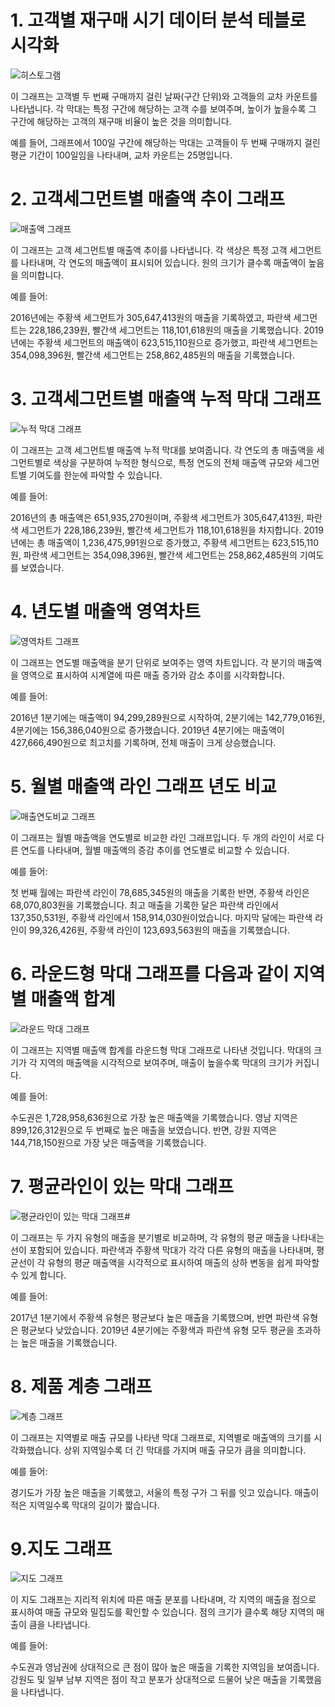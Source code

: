 # 1. 고객별 재구매 시기 데이터 분석 테블로 시각화

![히스토그램](히스토그램..png)


이 그래프는 고객별 두 번째 구매까지 걸린 날짜(구간 단위)와 고객들의 교차 카운트를 나타냅니다. 각 막대는 특정 구간에 해당하는 고객 수를 보여주며, 높이가 높을수록 그 구간에 해당하는 고객의 재구매 비율이 높은 것을 의미합니다. 

예를 들어, 그래프에서 100일 구간에 해당하는 막대는 고객들이 두 번째 구매까지 걸린 평균 기간이 100일임을 나타내며, 교차 카운트는 25명입니다.

# 2. 고객세그먼트별 매출액 추이 그래프

![매출액 그래프](추이.png)



이 그래프는 고객 세그먼트별 매출액 추이를 나타냅니다. 각 색상은 특정 고객 세그먼트를 나타내며, 각 연도의 매출액이 표시되어 있습니다. 원의 크기가 클수록 매출액이 높음을 의미합니다.

예를 들어:

2016년에는 주황색 세그먼트가 305,647,413원의 매출을 기록하였고, 파란색 세그먼트는 228,186,239원, 빨간색 세그먼트는 118,101,618원의 매출을 기록했습니다.
2019년에는 주황색 세그먼트의 매출액이 623,515,110원으로 증가했고, 파란색 세그먼트는 354,098,396원, 빨간색 세그먼트는 258,862,485원의 매출을 기록했습니다.

# 3. 고객세그먼트별 매출액 누적 막대 그래프

![누적 막대 그래프](누적막대차트.png)



이 그래프는 고객 세그먼트별 매출액 누적 막대를 보여줍니다. 각 연도의 총 매출액을 세그먼트별로 색상을 구분하여 누적한 형식으로, 특정 연도의 전체 매출액 규모와 세그먼트별 기여도를 한눈에 파악할 수 있습니다.

예를 들어:

2016년의 총 매출액은 651,935,270원이며, 주황색 세그먼트가 305,647,413원, 파란색 세그먼트가 228,186,239원, 빨간색 세그먼트가 118,101,618원을 차지합니다.
2019년에는 총 매출액이 1,236,475,991원으로 증가했고, 주황색 세그먼트는 623,515,110원, 파란색 세그먼트는 354,098,396원, 빨간색 세그먼트는 258,862,485원의 기여도를 보였습니다.

# 4. 년도별 매출액 영역차트

![영역차트 그래프](합계매출영역차트.png)


이 그래프는 연도별 매출액을 분기 단위로 보여주는 영역 차트입니다. 각 분기의 매출액을 영역으로 표시하여 시계열에 따른 매출 증가와 감소 추이를 시각화합니다.

예를 들어:

2016년 1분기에는 매출액이 94,299,289원으로 시작하여, 2분기에는 142,779,016원, 4분기에는 156,386,040원으로 증가했습니다.
2019년 4분기에는 매출액이 427,666,490원으로 최고치를 기록하며, 전체 매출이 크게 상승했습니다.


# 5. 월별 매출액 라인 그래프 년도 비교 

![매출연도비교 그래프](매출연도비교.png)


이 그래프는 월별 매출액을 연도별로 비교한 라인 그래프입니다. 두 개의 라인이 서로 다른 연도를 나타내며, 월별 매출액의 증감 추이를 연도별로 비교할 수 있습니다.

예를 들어:

첫 번째 월에는 파란색 라인이 78,685,345원의 매출을 기록한 반면, 주황색 라인은 68,070,803원을 기록했습니다.
최고 매출을 기록한 달은 파란색 라인에서 137,350,531원, 주황색 라인에서 158,914,030원이었습니다.
마지막 달에는 파란색 라인이 99,326,426원, 주황색 라인이 123,693,563원의 매출을 기록했습니다.

# 6. 라운드형 막대 그래프를  다음과 같이 지역별 매출액 합계

![라운드 막대 그래프](물방울2.png)

이 그래프는 지역별 매출액 합계를 라운드형 막대 그래프로 나타낸 것입니다. 막대의 크기가 각 지역의 매출액을 시각적으로 보여주며, 매출이 높을수록 막대의 크기가 커집니다.

예를 들어:

수도권은 1,728,958,636원으로 가장 높은 매출액을 기록했습니다.
영남 지역은 899,126,312원으로 두 번째로 높은 매출을 보였습니다.
반면, 강원 지역은 144,718,150원으로 가장 낮은 매출액을 기록했습니다.


# 7. 평균라인이 있는 막대 그래프

![평균라인이 있는 막대 그래프](평균.png)# 

이 그래프는 두 가지 유형의 매출을 분기별로 비교하며, 각 유형의 평균 매출을 나타내는 선이 포함되어 있습니다. 파란색과 주황색 막대가 각각 다른 유형의 매출을 나타내며, 평균선이 각 유형의 평균 매출액을 시각적으로 표시하여 매출의 상하 변동을 쉽게 파악할 수 있게 합니다.

예를 들어:

2017년 1분기에서 주황색 유형은 평균보다 높은 매출을 기록했으며, 반면 파란색 유형은 평균보다 낮았습니다.
2019년 4분기에는 주황색과 파란색 유형 모두 평균을 초과하는 높은 매출을 기록했습니다.


# 8. 제품 계층 그래프

![계층 그래프](지역계층그래프.png)


이 그래프는 지역별로 매출 규모를 나타낸 막대 그래프로, 지역별로 매출액의 크기를 시각화했습니다. 상위 지역일수록 더 긴 막대를 가지며 매출 규모가 큼을 의미합니다.

예를 들어:

경기도가 가장 높은 매출을 기록했고, 서울의 특정 구가 그 뒤를 잇고 있습니다.
매출이 적은 지역일수록 막대의 길이가 짧습니다.

# 9.지도 그래프

![지도 그래프](지도그래프.png)


이 지도 그래프는 지리적 위치에 따른 매출 분포를 나타내며, 각 지역의 매출을 점으로 표시하여 매출 규모와 밀집도를 확인할 수 있습니다. 점의 크기가 클수록 해당 지역의 매출이 큼을 나타냅니다.

예를 들어:

수도권과 영남권에 상대적으로 큰 점이 많아 높은 매출을 기록한 지역임을 보여줍니다.
강원도 및 일부 남부 지역은 점이 작고 분포가 상대적으로 드물어 낮은 매출을 기록했음을 나타냅니다.
